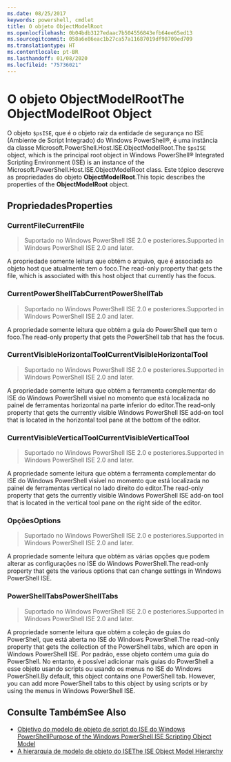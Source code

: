 ```yaml
---
ms.date: 08/25/2017
keywords: powershell, cmdlet
title: O objeto ObjectModelRoot
ms.openlocfilehash: 0b04bdb3127edaac7b504556843efb64ee65ed13
ms.sourcegitcommit: 058a6e86eac1b27ca57a11687019df98709ed709
ms.translationtype: HT
ms.contentlocale: pt-BR
ms.lasthandoff: 01/08/2020
ms.locfileid: "75736021"
---
```

# <a name="the-objectmodelroot-object"></a><span data-ttu-id="31e2a-103">O objeto ObjectModelRoot</span><span class="sxs-lookup"><span data-stu-id="31e2a-103">The ObjectModelRoot Object</span></span>

<span data-ttu-id="31e2a-104">O objeto `$psISE`, que é o objeto raiz da entidade de segurança no ISE (Ambiente de Script Integrado) do Windows PowerShell®, é uma instância da classe Microsoft.PowerShell.Host.ISE.ObjectModelRoot.</span><span class="sxs-lookup"><span data-stu-id="31e2a-104">The `$psISE` object, which is the principal root object in Windows PowerShell® Integrated Scripting Environment (ISE) is an instance of the Microsoft.PowerShell.Host.ISE.ObjectModelRoot class.</span></span> <span data-ttu-id="31e2a-105">Este tópico descreve as propriedades do objeto **ObjectModelRoot**.</span><span class="sxs-lookup"><span data-stu-id="31e2a-105">This topic describes the properties of the **ObjectModelRoot** object.</span></span>

## <a name="properties"></a><span data-ttu-id="31e2a-106">Propriedades</span><span class="sxs-lookup"><span data-stu-id="31e2a-106">Properties</span></span>

### <a name="currentfile"></a><span data-ttu-id="31e2a-107">CurrentFile</span><span class="sxs-lookup"><span data-stu-id="31e2a-107">CurrentFile</span></span>

> <span data-ttu-id="31e2a-108">Suportado no Windows PowerShell ISE 2.0 e posteriores.</span><span class="sxs-lookup"><span data-stu-id="31e2a-108">Supported in Windows PowerShell ISE 2.0 and later.</span></span>

<span data-ttu-id="31e2a-109">A propriedade somente leitura que obtém o arquivo, que é associada ao objeto host que atualmente tem o foco.</span><span class="sxs-lookup"><span data-stu-id="31e2a-109">The read-only property that gets the file, which is associated with this host object that currently has the focus.</span></span>

### <a name="currentpowershelltab"></a><span data-ttu-id="31e2a-110">CurrentPowerShellTab</span><span class="sxs-lookup"><span data-stu-id="31e2a-110">CurrentPowerShellTab</span></span>

> <span data-ttu-id="31e2a-111">Suportado no Windows PowerShell ISE 2.0 e posteriores.</span><span class="sxs-lookup"><span data-stu-id="31e2a-111">Supported in Windows PowerShell ISE 2.0 and later.</span></span>

<span data-ttu-id="31e2a-112">A propriedade somente leitura que obtém a guia do PowerShell que tem o foco.</span><span class="sxs-lookup"><span data-stu-id="31e2a-112">The read-only property that gets the PowerShell tab that has the focus.</span></span>

### <a name="currentvisiblehorizontaltool"></a><span data-ttu-id="31e2a-113">CurrentVisibleHorizontalTool</span><span class="sxs-lookup"><span data-stu-id="31e2a-113">CurrentVisibleHorizontalTool</span></span>

> <span data-ttu-id="31e2a-114">Suportado no Windows PowerShell ISE 2.0 e posteriores.</span><span class="sxs-lookup"><span data-stu-id="31e2a-114">Supported in Windows PowerShell ISE 2.0 and later.</span></span>

<span data-ttu-id="31e2a-115">A propriedade somente leitura que obtém a ferramenta complementar do ISE do Windows PowerShell visível no momento que está localizada no painel de ferramentas horizontal na parte inferior do editor.</span><span class="sxs-lookup"><span data-stu-id="31e2a-115">The read-only property that gets the currently visible Windows PowerShell ISE add-on tool that is located in the horizontal tool pane at the bottom of the editor.</span></span>

### <a name="currentvisibleverticaltool"></a><span data-ttu-id="31e2a-116">CurrentVisibleVerticalTool</span><span class="sxs-lookup"><span data-stu-id="31e2a-116">CurrentVisibleVerticalTool</span></span>

> <span data-ttu-id="31e2a-117">Suportado no Windows PowerShell ISE 2.0 e posteriores.</span><span class="sxs-lookup"><span data-stu-id="31e2a-117">Supported in Windows PowerShell ISE 2.0 and later.</span></span>

<span data-ttu-id="31e2a-118">A propriedade somente leitura que obtém a ferramenta complementar do ISE do Windows PowerShell visível no momento que está localizada no painel de ferramentas vertical no lado direito do editor.</span><span class="sxs-lookup"><span data-stu-id="31e2a-118">The read-only property that gets the currently visible Windows PowerShell ISE add-on tool that is located in the vertical tool pane on the right side of the editor.</span></span>

### <a name="options"></a><span data-ttu-id="31e2a-119">Opções</span><span class="sxs-lookup"><span data-stu-id="31e2a-119">Options</span></span>

> <span data-ttu-id="31e2a-120">Suportado no Windows PowerShell ISE 2.0 e posteriores.</span><span class="sxs-lookup"><span data-stu-id="31e2a-120">Supported in Windows PowerShell ISE 2.0 and later.</span></span>

<span data-ttu-id="31e2a-121">A propriedade somente leitura que obtém as várias opções que podem alterar as configurações no ISE do Windows PowerShell.</span><span class="sxs-lookup"><span data-stu-id="31e2a-121">The read-only property that gets the various options that can change settings in Windows PowerShell ISE.</span></span>

### <a name="powershelltabs"></a><span data-ttu-id="31e2a-122">PowerShellTabs</span><span class="sxs-lookup"><span data-stu-id="31e2a-122">PowerShellTabs</span></span>

> <span data-ttu-id="31e2a-123">Suportado no Windows PowerShell ISE 2.0 e posteriores.</span><span class="sxs-lookup"><span data-stu-id="31e2a-123">Supported in Windows PowerShell ISE 2.0 and later.</span></span>

<span data-ttu-id="31e2a-124">A propriedade somente leitura que obtém a coleção de guias do PowerShell, que está aberta no ISE do Windows PowerShell.</span><span class="sxs-lookup"><span data-stu-id="31e2a-124">The read-only property that gets the collection of the PowerShell tabs, which are open in Windows PowerShell ISE.</span></span> <span data-ttu-id="31e2a-125">Por padrão, esse objeto contém uma guia do PowerShell. No entanto, é possível adicionar mais guias do PowerShell a esse objeto usando scripts ou usando os menus no ISE do Windows PowerShell.</span><span class="sxs-lookup"><span data-stu-id="31e2a-125">By default, this object contains one PowerShell tab. However, you can add more PowerShell tabs to this object by using scripts or by using the menus in Windows PowerShell ISE.</span></span>

## <a name="see-also"></a><span data-ttu-id="31e2a-126">Consulte Também</span><span class="sxs-lookup"><span data-stu-id="31e2a-126">See Also</span></span>

- [<span data-ttu-id="31e2a-127">Objetivo do modelo de objeto de script do ISE do Windows PowerShell</span><span class="sxs-lookup"><span data-stu-id="31e2a-127">Purpose of the Windows PowerShell ISE Scripting Object Model</span></span>](Purpose-of-the-Windows-PowerShell-ISE-Scripting-Object-Model.md)
- [<span data-ttu-id="31e2a-128">A hierarquia de modelo de objeto do ISE</span><span class="sxs-lookup"><span data-stu-id="31e2a-128">The ISE Object Model Hierarchy</span></span>](The-ISE-Object-Model-Hierarchy.md)